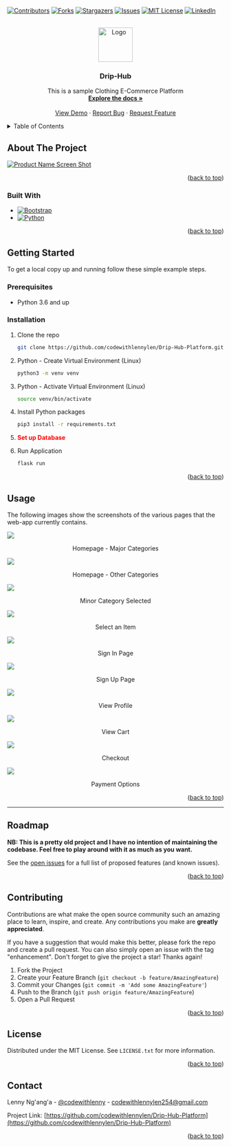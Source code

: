<!-- Improved compatibility of back to top link: See: https://github.com/othneildrew/Best-README-Template/pull/73 -->
<a name="readme-top"></a>
<!--
*** Thanks for checking out the Best-README-Template. If you have a suggestion
*** that would make this better, please fork the repo and create a pull request
*** or simply open an issue with the tag "enhancement".
*** Don't forget to give the project a star!
*** Thanks again! Now go create something AMAZING! :D
-->



<!-- PROJECT SHIELDS -->
<!--
*** I'm using markdown "reference style" links for readability.
*** Reference links are enclosed in brackets [ ] instead of parentheses ( ).
*** See the bottom of this document for the declaration of the reference variables
*** for contributors-url, forks-url, etc. This is an optional, concise syntax you may use.
*** https://www.markdownguide.org/basic-syntax/#reference-style-links
-->
[![Contributors][contributors-shield]][contributors-url]
[![Forks][forks-shield]][forks-url]
[![Stargazers][stars-shield]][stars-url]
[![Issues][issues-shield]][issues-url]
[![MIT License][license-shield]][license-url]
[![LinkedIn][linkedin-shield]][linkedin-url]



<!-- PROJECT LOGO -->
<br />
<div align="center">
  <a href="https://github.com/codewithlennylen/Drip-Hub-Platform">
    <img src="render-images/logo.png" alt="Logo" width="80" height="80">
  </a>

<h3 align="center">Drip-Hub</h3>

  <p align="center">
    This is a sample Clothing E-Commerce Platform
    <br />
    <a href="https://github.com/codewithlennylen/Drip-Hub-Platform"><strong>Explore the docs »</strong></a>
    <br />
    <br />
    <a href="https://github.com/codewithlennylen/Drip-Hub-Platform">View Demo</a>
    ·
    <a href="https://github.com/codewithlennylen/Drip-Hub-Platform/issues">Report Bug</a>
    ·
    <a href="https://github.com/codewithlennylen/Drip-Hub-Platform/issues">Request Feature</a>
  </p>
</div>



<!-- TABLE OF CONTENTS -->
<details>
  <summary>Table of Contents</summary>
  <ol>
    <li>
      <a href="#about-the-project">About The Project</a>
      <ul>
        <li><a href="#built-with">Built With</a></li>
      </ul>
    </li>
    <li>
      <a href="#getting-started">Getting Started</a>
      <ul>
        <li><a href="#prerequisites">Prerequisites</a></li>
        <li><a href="#installation">Installation</a></li>
      </ul>
    </li>
    <li><a href="#usage">Usage</a></li>
    <li><a href="#roadmap">Roadmap</a></li>
    <li><a href="#contributing">Contributing</a></li>
    <li><a href="#license">License</a></li>
    <li><a href="#contact">Contact</a></li>
  </ol>
</details>



<!-- ABOUT THE PROJECT -->
## About The Project

[![Product Name Screen Shot][product-screenshot]](https://example.com)


<p align="right">(<a href="#readme-top">back to top</a>)</p>



### Built With

* [![Bootstrap][Bootstrap.com]][Bootstrap-url]
* [![Python][python.org]][Python-url]

<p align="right">(<a href="#readme-top">back to top</a>)</p>



<!-- GETTING STARTED -->
## Getting Started

To get a local copy up and running follow these simple example steps.

### Prerequisites

* Python 3.6 and up


### Installation

1. Clone the repo

   ```sh
   git clone https://github.com/codewithlennylen/Drip-Hub-Platform.git
   ```

2. Python - Create Virtual Environment (Linux)

    ```sh
    python3 -m venv venv
    ```

3. Python - Activate Virtual Environment (Linux)

    ```sh
    source venv/bin/activate
    ```

4. Install Python packages

   ```sh
   pip3 install -r requirements.txt
   ```

5. **<p style="color:red;">Set up Database</p>**

6. Run Application

   ```sh
   flask run
   ```

<p align="right">(<a href="#readme-top">back to top</a>)</p>



<!-- USAGE EXAMPLES -->
## Usage

The following images show the screenshots of the various pages that the web-app currently contains.

<img src="render-images/1%20-%20home-page.png" />
<p align="center">Homepage - Major Categories</p>

<img src="render-images/2%20-%20home-page-categories.png" />
<p align="center">Homepage - Other Categories</p>

<img src="render-images/3%20-%20minor-category.png" />
<p align="center">Minor Category Selected</p>

<img src="render-images/4%20-%20select-item.png" />
<p align="center">Select an Item</p>

<img src="render-images/5%20-%20sign-in-page.png" />
<p align="center">Sign In Page</p>

<img src="render-images/6%20-%20sign-up-page.png" />
<p align="center">Sign Up Page</p>

<img src="render-images/7%20-%20my-profile.png" />
<p align="center">View Profile</p>

<img src="render-images/8%20-%20cart.png" />
<p align="center">View Cart</p>

<img src="render-images/9%20-%20checkout.png" />
<p align="center">Checkout</p>

<img src="render-images/10%20-%20payment-options.png" />
<p align="center">Payment Options</p>

<p align="right">(<a href="#readme-top">back to top</a>)</p>

---

<!-- ROADMAP -->
## Roadmap

**NB: This is a pretty old project and I have no intention of maintaining the codebase. Feel free to play around with it as much as you want.**

See the [open issues](https://github.com/codewithlennylen/Drip-Hub-Platform/issues) for a full list of proposed features (and known issues).

<p align="right">(<a href="#readme-top">back to top</a>)</p>



<!-- CONTRIBUTING -->
## Contributing

Contributions are what make the open source community such an amazing place to learn, inspire, and create. Any contributions you make are **greatly appreciated**.

If you have a suggestion that would make this better, please fork the repo and create a pull request. You can also simply open an issue with the tag "enhancement".
Don't forget to give the project a star! Thanks again!

1. Fork the Project
2. Create your Feature Branch (`git checkout -b feature/AmazingFeature`)
3. Commit your Changes (`git commit -m 'Add some AmazingFeature'`)
4. Push to the Branch (`git push origin feature/AmazingFeature`)
5. Open a Pull Request

<p align="right">(<a href="#readme-top">back to top</a>)</p>



<!-- LICENSE -->
## License

Distributed under the MIT License. See `LICENSE.txt` for more information.

<p align="right">(<a href="#readme-top">back to top</a>)</p>



<!-- CONTACT -->
## Contact

Lenny Ng'ang'a - [@codewithlenny](https://twitter.com/codewithlenny) - codewithlennylen254@gmail.com

Project Link: [https://github.com/codewithlennylen/Drip-Hub-Platform](https://github.com/codewithlennylen/Drip-Hub-Platform)

<p align="right">(<a href="#readme-top">back to top</a>)</p>


<!-- MARKDOWN LINKS & IMAGES -->
<!-- https://www.markdownguide.org/basic-syntax/#reference-style-links -->
[contributors-shield]: https://img.shields.io/github/contributors/codewithlennylen/Drip-Hub-Platform.svg?style=for-the-badge
[contributors-url]: https://github.com/codewithlennylen/Drip-Hub-Platform/graphs/contributors
[forks-shield]: https://img.shields.io/github/forks/codewithlennylen/Drip-Hub-Platform.svg?style=for-the-badge
[forks-url]: https://github.com/codewithlennylen/Drip-Hub-Platform/network/members
[stars-shield]: https://img.shields.io/github/stars/codewithlennylen/Drip-Hub-Platform.svg?style=for-the-badge
[stars-url]: https://github.com/codewithlennylen/Drip-Hub-Platform/stargazers
[issues-shield]: https://img.shields.io/github/issues/codewithlennylen/Drip-Hub-Platform.svg?style=for-the-badge
[issues-url]: https://github.com/codewithlennylen/Drip-Hub-Platform/issues
[license-shield]: https://img.shields.io/github/license/codewithlennylen/Drip-Hub-Platform.svg?style=for-the-badge
[license-url]: https://github.com/codewithlennylen/Drip-Hub-Platform/blob/master/LICENSE.txt
[linkedin-shield]: https://img.shields.io/badge/-LinkedIn-black.svg?style=for-the-badge&logo=linkedin&colorB=555
[linkedin-url]: https://linkedin.com/in/lenny-nganga-wanjiru
[product-screenshot]: render-images/1%20-%20home-page.png
[Bootstrap.com]: https://img.shields.io/badge/Bootstrap-563D7C?style=for-the-badge&logo=bootstrap&logoColor=white
[Bootstrap-url]: https://getbootstrap.com
[Python.org]: https://img.shields.io/badge/python-3670A0?style=for-the-badge&logo=python&logoColor=ffdd54
[Python-url]: https://python.org 
